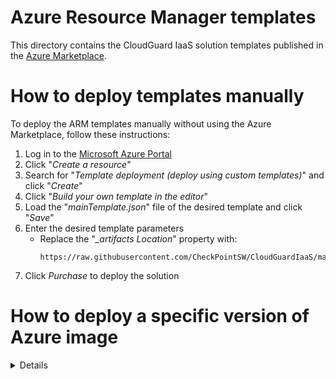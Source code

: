 # Azure Resource Manager templates
This directory contains the CloudGuard IaaS solution templates published in the [Azure Marketplace](https://azuremarketplace.microsoft.com/en-us/marketplace/apps/checkpoint.vsec?tab=Overview).

# How to deploy templates manually
To deploy the ARM templates manually without using the Azure Marketplace, follow these instructions:
1. Log in to the [Microsoft Azure Portal](https://portal.azure.com)
2. Click "*Create a resource*"
3. Search for "*Template deployment (deploy using custom templates)*" and click "*Create*"
4. Click "*Build your own template in the editor*"
5. Load the "*mainTemplate.json*" file of the desired template and click "*Save*"
6. Enter the desired template parameters
   - Replace the "*_artifacts Location*" property with:
      ```
      https://raw.githubusercontent.com/CheckPointSW/CloudGuardIaaS/master/azure/templates/
      ```
7. Click *Purchase* to deploy the solution

# How to deploy a specific version of Azure image
<details>
Please note that we recommend using the latest image.

To deploy a specific Azure image, adjust the image version during the manual deployment of ARM templates and follow these instructions:

1. Determine the desired image version - 
   - Visit  [sk132192 - CloudGuard Network Security for Azure - Latest Updates](https://support.checkpoint.com/results/sk/sk132192#:~:text=CloudGuard%20for%20Azure%20Gateway%20Images%20history) >
   Images History sections.
   - Find the version of the desired image Under "Marketplace Image version"


2. In the "mainTemplate.json" file, change the value of the **“version”** parameter from “latest” to the version you want to deploy. This must be done under the version type of image you want to deploy (sg-byol, sg-ngtp, etc.)
	
	**Example** for SG-BYOL (Bring your own license):  
	**Change from:**
	
	"imageReferenceBYOL":{  
	"offer": "[variables('imageOffer')]",  
	"publisher": "[variables('imagePublisher')]",  
	"sku": "sg-byol",  
	"version": "**latest**" },
	
	**to:**  
	"imageReferenceBYOL":{  
	"offer": "[variables('imageOffer')]",  
	"publisher": "[variables('imagePublisher')]",  
	"sku": "sg-byol",  
    "version": "**8110.900335.1498**" },  


3. To confirm the version, run the command on the deployed machine:  
  **'more /etc/cloud-version'**

   **Output for -  R81.20-631.1475:**  
    release: R81.20  
	take: 631  
	build: 991001475  
	platform: azure  
	license: byol  
	deployment_method: ftw  
	template_name: management  
	template_version: 20231002  
	template_type: marketplace  
</details>